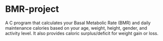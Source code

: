 # BMR-project
A C program that calculates your Basal Metabolic Rate (BMR) and daily maintenance calories based on your age, weight, height, gender, and activity level. It also provides caloric surplus/deficit for weight gain or loss.
